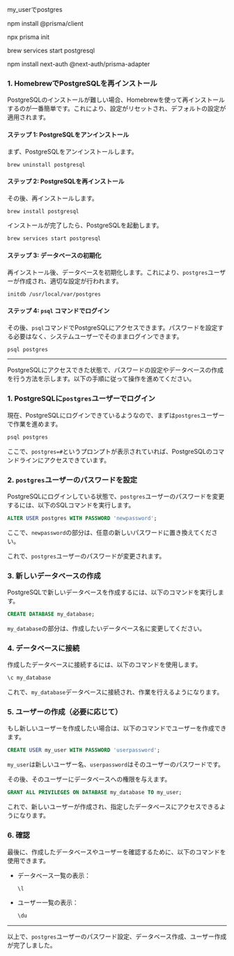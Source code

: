 my_userでpostgres

npm install @prisma/client

npx prisma init

brew services start postgresql

npm install next-auth @next-auth/prisma-adapter

### 1. HomebrewでPostgreSQLを再インストール

PostgreSQLのインストールが難しい場合、Homebrewを使って再インストールするのが一番簡単です。これにより、設定がリセットされ、デフォルトの設定が適用されます。

#### ステップ 1: PostgreSQLをアンインストール

まず、PostgreSQLをアンインストールします。

```bash
brew uninstall postgresql
```

#### ステップ 2: PostgreSQLを再インストール

その後、再インストールします。

```bash
brew install postgresql
```

インストールが完了したら、PostgreSQLを起動します。

```bash
brew services start postgresql
```

#### ステップ 3: データベースの初期化

再インストール後、データベースを初期化します。これにより、`postgres`ユーザーが作成され、適切な設定が行われます。

```bash
initdb /usr/local/var/postgres
```

#### ステップ 4: `psql` コマンドでログイン

その後、`psql`コマンドでPostgreSQLにアクセスできます。パスワードを設定する必要はなく、システムユーザーでそのままログインできます。

```bash
psql postgres
```

---

PostgreSQLにアクセスできた状態で、パスワードの設定やデータベースの作成を行う方法を示します。以下の手順に従って操作を進めてください。

### 1. PostgreSQLに`postgres`ユーザーでログイン

現在、PostgreSQLにログインできているようなので、まずは`postgres`ユーザーで作業を進めます。

```bash
psql postgres
```

ここで、`postgres=#`というプロンプトが表示されていれば、PostgreSQLのコマンドラインにアクセスできています。

### 2. `postgres`ユーザーのパスワードを設定

PostgreSQLにログインしている状態で、`postgres`ユーザーのパスワードを変更するには、以下のSQLコマンドを実行します。

```sql
ALTER USER postgres WITH PASSWORD 'newpassword';
```

ここで、`newpassword`の部分は、任意の新しいパスワードに置き換えてください。

これで、`postgres`ユーザーのパスワードが変更されます。

### 3. 新しいデータベースの作成

PostgreSQLで新しいデータベースを作成するには、以下のコマンドを実行します。

```sql
CREATE DATABASE my_database;
```

`my_database`の部分は、作成したいデータベース名に変更してください。

### 4. データベースに接続

作成したデータベースに接続するには、以下のコマンドを使用します。

```sql
\c my_database
```

これで、`my_database`データベースに接続され、作業を行えるようになります。

### 5. ユーザーの作成（必要に応じて）

もし新しいユーザーを作成したい場合は、以下のコマンドでユーザーを作成できます。

```sql
CREATE USER my_user WITH PASSWORD 'userpassword';
```

`my_user`は新しいユーザー名、`userpassword`はそのユーザーのパスワードです。

その後、そのユーザーにデータベースへの権限を与えます。

```sql
GRANT ALL PRIVILEGES ON DATABASE my_database TO my_user;
```

これで、新しいユーザーが作成され、指定したデータベースにアクセスできるようになります。

### 6. 確認

最後に、作成したデータベースやユーザーを確認するために、以下のコマンドを使用できます。

- データベース一覧の表示：

  ```sql
  \l
  ```

- ユーザー一覧の表示：
  ```sql
  \du
  ```

---

以上で、`postgres`ユーザーのパスワード設定、データベース作成、ユーザー作成が完了しました。

